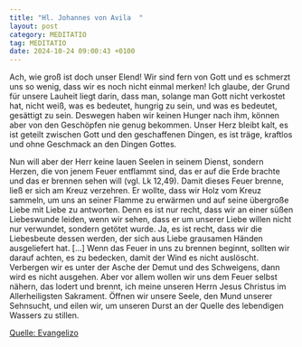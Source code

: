 ```yaml
---
title: "Hl. Johannes von Avila  "
layout: post
category: MEDITATIO
tag: MEDITATIO
date: 2024-10-24 09:00:43 +0100
---
```

Ach, wie groß ist doch unser Elend! Wir sind fern von Gott und es schmerzt uns so wenig, dass wir es noch nicht einmal merken! Ich glaube, der Grund für unsere Lauheit liegt darin, dass man, solange man Gott nicht verkostet hat, nicht weiß, was es bedeutet, hungrig zu sein, und was es bedeutet, gesättigt zu sein.<!--more--> Deswegen haben wir keinen Hunger nach ihm, können aber von den Geschöpfen nie genug bekommen. Unser Herz bleibt kalt, es ist geteilt zwischen Gott und den geschaffenen Dingen, es ist träge, kraftlos und ohne Geschmack an den Dingen Gottes.

Nun will aber der Herr keine lauen Seelen in seinem Dienst, sondern Herzen, die von jenem Feuer entflammt sind, das er auf die Erde brachte und das er brennen sehen will (vgl. Lk 12,49). Damit dieses Feuer brenne, ließ er sich am Kreuz verzehren. Er wollte, dass wir Holz vom Kreuz sammeln, um uns an seiner Flamme zu erwärmen und auf seine übergroße Liebe mit Liebe zu antworten. Denn es ist nur recht, dass wir an einer süßen Liebeswunde leiden, wenn wir sehen, dass er um unserer Liebe willen nicht nur verwundet, sondern getötet wurde. Ja, es ist recht, dass wir die Liebesbeute dessen werden, der sich aus Liebe grausamen Händen ausgeliefert hat.
[...]
Wenn das Feuer in uns zu brennen beginnt, sollten wir darauf achten, es zu bedecken, damit der Wind es nicht auslöscht. Verbergen wir es unter der Asche der Demut und des Schweigens, dann wird es nicht ausgehen. Aber vor allem wollen wir uns dem Feuer selbst nähern, das lodert und brennt, ich meine unseren Herrn Jesus Christus im Allerheiligsten Sakrament. Öffnen wir unsere Seele, den Mund unserer Sehnsucht, und eilen wir, um unseren Durst an der Quelle des lebendigen Wassers zu stillen.

[Quelle: Evangelizo](https://evangeliumtagfuertag.org/DE/gospel)